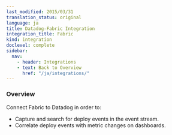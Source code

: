 ```yaml
---
last_modified: 2015/03/31
translation_status: original
language: ja
title: Datadog-Fabric Integration
integration_title: Fabric
kind: integration
doclevel: complete
sidebar:
  nav:
    - header: Integrations
    - text: Back to Overview
      href: "/ja/integrations/"
---
```


<div id="int-overview">
<h3>Overview</h3>

Connect Fabric to Datadog in order to:
<ul>
<li> Capture and search for deploy events in the event stream.</li>
<li> Correlate deploy events with metric changes on dashboards.</li>
</ul>
</div>
